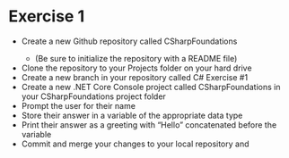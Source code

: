 # Exercise 1
<ul>
    <li>Create a new Github repository called CSharpFoundations</li>
    <ul>
        <li>(Be sure to initialize the repository with a README file)</li>
    </ul>
    <li>Clone the repository to your Projects folder on your hard drive</li>
    <li>Create a new branch in your repository called C# Exercise #1</li>
    <li>Create a new .NET Core Console project called CSharpFoundations in your CSharpFoundations project folder</li>
    <li>Prompt the user for their name</li>
    <li>Store their answer in a variable of the appropriate data type</li>
    <li>Print their answer as a greeting with “Hello” concatenated before the variable</li>
    <li>Commit and merge your changes to your local repository and </li>
</ul>